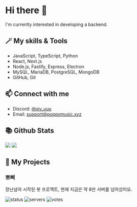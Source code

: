 # Hi there 👋

I'm currently interested in developing a backend.


## 🪄 My skills & Tools

- JavaScript, TypeScript, Python
- React, Next.js
- Node.js, Fastify, Express, Electron
- MySQL, MariaDB, PostgreSQL, MongoDB
- GitHub, Git

  
## 📫 Connect with me

- Discord: [@siy_uuu](https://discord.com/users/353382954577297408)
- Email: support@poppymusic.xyz


## 📚 Github Stats

![](https://github-readme-stats.vercel.app/api?username=siy-uuu&show_icons=true&theme=ayu-mirage&hide_border=true&count_private=true)
![](https://github-readme-stats.vercel.app/api/top-langs/?username=siy-uuu&hide_border=true&langs_count=10&theme=ayu-mirage&layout=compact)


## 📃 My Projects

### 뽀삐

장난삼아 시작된 봇 프로젝트, 현재 지금은 약 8만 서버를 넘어섰어요.

![status](https://koreanbots.dev/api/widget/bots/status/896270994740764684.svg?icon=true&scale=1) 
![servers](https://koreanbots.dev/api/widget/bots/servers/896270994740764684.svg?icon=true&scale=1) 
![votes](https://koreanbots.dev/api/widget/bots/votes/896270994740764684.svg?icon=true&scale=1)
